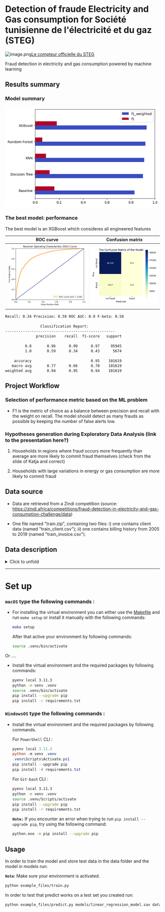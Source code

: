 # Detection of fraude Electricity and Gas consumption for Société tunisienne de l'électricité et du gaz (STEG) 


![image.png](attachment:image.png)[Le compteur officielle du STEG](https://steg.com.tn/fr/institutionnel/compteur.html?tknfv=k1923bbc7-193c-471e-864d-0efac90059z995z)

Fraud detection in electricity and gas consumption powered by machine learning
## Results summary
### Model summary
![model summary](images/model_summary.png)

### The best model: performance
The best model is an XGBoost which consideres all engineered features 

|ROC curve| Confusion matrix|
|---|---|
|![alt text](images/xgboost_roc.png)|![alt text](images/xgboost_confmatrix.png)|

```
Recall: 0.34 Precision: 0.59 ROC AUC: 0.9 F-beta: 0.58

                Classification Report:
--------------------------------------------------
              precision    recall  f1-score   support

         0.0       0.96      0.99      0.97     95945
         1.0       0.59      0.34      0.43      5674

    accuracy                           0.95    101619
   macro avg       0.77      0.66      0.70    101619
weighted avg       0.94      0.95      0.94    101619
```
## Project Workflow

### Selection of performance metric based on the ML problem

- F1 is the metric of choice as a balance between precision and recall with the weight on recall. The model should detect as many frauds as possible by keeping the number of false alerts low.

### Hypotheses generation during Exploratory Data Analysis (link to the presentation here?)

1) Households in regions where fraud occurs more frequently than average are more likely to commit fraud themselves (check from the slide of Katja and correct)

2) Households with large variations in energy or gas consumption are more likely to commit fraud

## Data source

- Data are retrieved from a Zindi competition (source: https://zindi.africa/competitions/fraud-detection-in-electricity-and-gas-consumption-challenge/data)

- One file named "train.zip", containing two files: i) one contains client data (named "train_client.csv"); ii) one contains billing history from 2005 to 2019 (named "train_invoice.csv").

## Data description
<details>
<summary>Click to unfold</summary>
<p>

### Client dataset

| Feature name | Description |
| --- | ----------- |
| Client_id | Unique identifier for client |
| District | District number associated to the location of a client |
| Client_catg | Class the client belongs to; different class groups: **11, 12, 51** |
| Region | Region number associated to the location of a client|
| Creation_date | Date when a client became customer of STEG |
| Target | Category indicating fraudolent client when is equal to **1** and no fraudolent client when is equal to **0** |


### Invoice dataset 

| Feature name | Description |
| --- | ----------- |
| Client_id | Unique identifier for client |
| Invoice_date | Date of issue of the invoice relating to a given quarter due date for a client |
| Tarif_type | Type of way a client is charged for its electricity and gas copnsumption by the company STEG; each type is associated to a unique number|
| Counter_number | Serial number identifing the counter materialized by a series of numbers written on the counting device and unique for each client|
| Counter_statue | Working status of the device measuring the amount of energy consumed by a client, ranging from 1 to 5 (check together the values in that column?)|
| Counter_code | Registration number identifing the device made up of three digits located within the serial number of the meter |
| Counter_coefficient | Coefficient used to convert the raw meter readings from the meter into actual consumption values |
| Consommation_level_1 | Consumption level 1: it is less than 2.400 kwh per year corresponding to the cost of 181 millimes per kwh (source: https://kapitalis.com/tunisie/2022/05/12/tunisie-les-nouveaux-tarifs-de-la-steg/) |
| Consommation_level_2 | Consumption level 2: it is between 2.401 and 3.600 kwh per year corresponding to the cost of 223 millimes per kwh (source: https://kapitalis.com/tunisie/2022/05/12/tunisie-les-nouveaux-tarifs-de-la-steg/) |
| Consommation_level_3 | Consumpution level 3: it is between 3.601 et 6.000 kwh per year corrersponding to the of 338 millimes per kwh (source: https://kapitalis.com/tunisie/2022/05/12/tunisie-les-nouveaux-tarifs-de-la-steg/) |
| Consommation_level_4 | Consumption level 4: it exceeds 6.000 kWh per year corresponding to the cost of 419 millimes per kwh. https://kapitalis.com/tunisie/2022/05/12/tunisie-les-nouveaux-tarifs-de-la-steg/ |
| Old_index | Old counter meter reading |
| New_index | New counter meter reading |
| Months_number | Number of the month (where the meter reading was taken?); |
| Counter_type | Type of device measuring the amount of energy consumed; ELEC = measuring electricity consumption; GAZ = measuring gas consumption |

</p>
</div>

</details>

--- 
# Set up


### **`macOS`** type the following commands : 

- For installing the virtual environment you can either use the [Makefile](Makefile) and run `make setup` or install it manually with the following commands:

     ```BASH
    make setup
    ```
    After that active your environment by following commands:
    ```BASH
    source .venv/bin/activate
    ```
Or ....
- Install the virtual environment and the required packages by following commands:

    ```BASH
    pyenv local 3.11.3
    python -m venv .venv
    source .venv/bin/activate
    pip install --upgrade pip
    pip install -r requirements.txt
    ```
    
### **`WindowsOS`** type the following commands :

- Install the virtual environment and the required packages by following commands.

   For `PowerShell` CLI :

    ```PowerShell
    pyenv local 3.11.3
    python -m venv .venv
    .venv\Scripts\Activate.ps1
    pip install --upgrade pip
    pip install -r requirements.txt
    ```

    For `Git-bash` CLI :
  
    ```BASH
    pyenv local 3.11.3
    python -m venv .venv
    source .venv/Scripts/activate
    pip install --upgrade pip
    pip install -r requirements.txt
    ```

    **`Note:`**
    If you encounter an error when trying to run `pip install --upgrade pip`, try using the following command:
    ```Bash
    python.exe -m pip install --upgrade pip
    ```


   
## Usage

In order to train the model and store test data in the data folder and the model in models run:

**`Note`**: Make sure your environment is activated.

```bash
python example_files/train.py  
```

In order to test that predict works on a test set you created run:

```bash
python example_files/predict.py models/linear_regression_model.sav data/X_test.csv data/y_test.csv
```